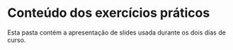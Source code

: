 # Conteúdo dos exercícios práticos

Esta pasta contém a apresentação de slides usada durante os dois dias de curso.